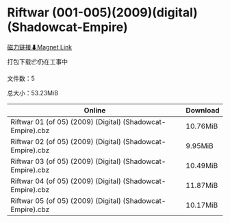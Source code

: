 # Riftwar (001-005)(2009)(digital)(Shadowcat-Empire)

[磁力链接⬇Magnet Link](magnet:?xt=urn:btih:725c410a8360a5ee9fa0103d5ca3c5ffb1cc9860&dn=Riftwar%20%28001-005%29%282009%29%28digital%29%28Shadowcat-Empire%29)

打包下载📦仍在工事中

文件数：5

总大小：53.23MiB

Online | Download
--- | ---
Riftwar 01 (of 05) (2009) (Digital) (Shadowcat-Empire).cbz | 10.76MiB
Riftwar 02 (of 05) (2009) (Digital) (Shadowcat-Empire).cbz | 9.95MiB
Riftwar 03 (of 05) (2009) (Digital) (Shadowcat-Empire).cbz | 10.49MiB
Riftwar 04 (of 05) (2009) (Digital) (Shadowcat-Empire).cbz | 11.87MiB
Riftwar 05 (of 05) (2009) (Digital) (Shadowcat-Empire).cbz | 10.17MiB